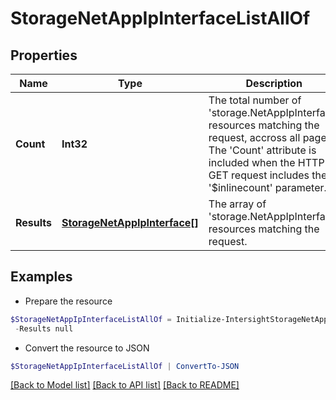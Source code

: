 # StorageNetAppIpInterfaceListAllOf
## Properties

Name | Type | Description | Notes
------------ | ------------- | ------------- | -------------
**Count** | **Int32** | The total number of &#39;storage.NetAppIpInterface&#39; resources matching the request, accross all pages. The &#39;Count&#39; attribute is included when the HTTP GET request includes the &#39;$inlinecount&#39; parameter. | [optional] 
**Results** | [**StorageNetAppIpInterface[]**](StorageNetAppIpInterface.md) | The array of &#39;storage.NetAppIpInterface&#39; resources matching the request. | [optional] 

## Examples

- Prepare the resource
```powershell
$StorageNetAppIpInterfaceListAllOf = Initialize-IntersightStorageNetAppIpInterfaceListAllOf  -Count null `
 -Results null
```

- Convert the resource to JSON
```powershell
$StorageNetAppIpInterfaceListAllOf | ConvertTo-JSON
```

[[Back to Model list]](../README.md#documentation-for-models) [[Back to API list]](../README.md#documentation-for-api-endpoints) [[Back to README]](../README.md)

